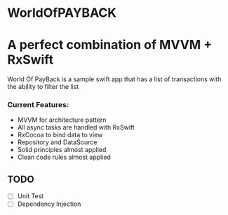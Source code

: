 # WorldOfPAYBACK

# A perfect combination of MVVM + RxSwift

World Of PayBack is a sample swift app that has a list of transactions with the ability to filter the list



### Current Features:

- MVVM for architecture pattern
- All async tasks are handled with RxSwift
- RxCocoa to bind data to view
- Repository and DataSource
- Solid principles almost applied 
- Clean code rules almost applied


## TODO
- [ ] Unit Test
- [ ] Dependency Injection
